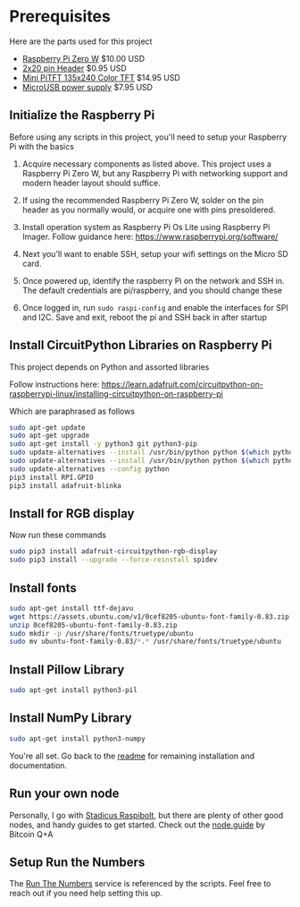 # Prerequisites

Here are the parts used for this project
- [Raspberry Pi Zero W](https://www.adafruit.com/product/3400) $10.00 USD
- [2x20 pin Header](https://www.adafruit.com/product/2822) $0.95 USD
- [Mini PiTFT 135x240 Color TFT](https://www.adafruit.com/product/4393) $14.95 USD
- [MicroUSB power supply](https://www.adafruit.com/product/1995) $7.95 USD

## Initialize the Raspberry Pi

Before using any scripts in this project, you'll need to setup your Raspberry Pi with the basics

1. Acquire necessary components as listed above.  This project uses a Raspberry Pi Zero W, but any Raspberry Pi with networking support and modern header layout should suffice.

2. If using the recommended Raspberry Pi Zero W, solder on the pin header as you normally would, or acquire one with pins presoldered.

3. Install operation system as Raspberry Pi Os Lite using Raspberry Pi Imager.  Follow guidance here: https://www.raspberrypi.org/software/

4. Next you'll want to enable SSH, setup your wifi settings on the Micro SD card.

5. Once powered up, identify the raspberry Pi on the network and SSH in.  The default credentials are pi/raspberry, and you should change these

6. Once logged in, run `sudo raspi-config` and enable the interfaces for SPI and I2C.  Save and exit, reboot the pi and SSH back in after startup


## Install CircuitPython Libraries on Raspberry Pi

This project depends on Python and assorted libraries

Follow instructions here:
https://learn.adafruit.com/circuitpython-on-raspberrypi-linux/installing-circuitpython-on-raspberry-pi

Which are paraphrased as follows

```bash
sudo apt-get update
sudo apt-get upgrade
sudo apt-get install -y python3 git python3-pip
sudo update-alternatives --install /usr/bin/python python $(which python2) 1
sudo update-alternatives --install /usr/bin/python python $(which python3) 2
sudo update-alternatives --config python
pip3 install RPI.GPIO
pip3 install adafruit-blinka
```

## Install for RGB display

Now run these commands

```bash
sudo pip3 install adafruit-circuitpython-rgb-display
sudo pip3 install --upgrade --force-reinstall spidev
```

## Install fonts

```bash
sudo apt-get install ttf-dejavu
wget https://assets.ubuntu.com/v1/0cef8205-ubuntu-font-family-0.83.zip
unzip 0cef8205-ubuntu-font-family-0.83.zip
sudo mkdir -p /usr/share/fonts/truetype/ubuntu
sudo mv ubuntu-font-family-0.83/*.* /usr/share/fonts/truetype/ubuntu
```

## Install Pillow Library

```bash
sudo apt-get install python3-pil
```

## Install NumPy Library

```bash
sudo apt-get install python3-numpy
```

You're all set. Go back to the [readme](README.md) for remaining installation and documentation.


## Run your own node

Personally, I go with [Stadicus Raspibolt](https://stadicus.github.io/RaspiBolt/), but there are plenty of other good nodes, and handy guides to get started.  Check out the [node.guide](https://node.guide/) by Bitcoin Q+A

## Setup Run the Numbers

The [Run The Numbers](https://github.com/lucasmoten/runthenumbers/blob/main/runthenumbers) service is referenced by the scripts.  Feel free to reach out if you need help setting this up.